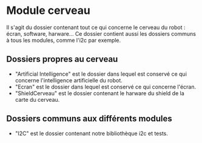 # Module cerveau

Il s'agit du dossier contenant tout ce qui concerne le cerveau du robot : écran, software, harware...
Ce dossier contient aussi les dossiers communs à tous les modules, comme l'i2c par exemple.


## Dossiers propres au cerveau

- "Artificial Intelligence" est le dossier dans lequel est conservé ce qui concerne l'intelligence artificielle du robot.
- "Ecran" est le dossier dans lequel est conservé ce qui concerne l'écran.
- "ShieldCerveau" est le dossier contenant le harware du shield de la carte du cerveau.


## Dossiers communs aux différents modules

- "I2C" est le dossier contenant notre bibliothèque i2c et tests.


